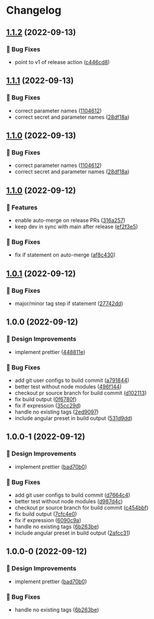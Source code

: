 # Changelog

## [1.1.2](https://github.com/agrc/get-next-version-action/compare/v1.1.1...v1.1.2) (2022-09-13)


### 🐛 Bug Fixes

* point to v1 of release action ([c446cd8](https://github.com/agrc/get-next-version-action/commit/c446cd843098cad40fcd936132df8d24f63b9d30))

## [1.1.1](https://github.com/agrc/get-next-version-action/compare/v1.1.0...v1.1.1) (2022-09-13)


### 🐛 Bug Fixes

* correct parameter names ([1104612](https://github.com/agrc/get-next-version-action/commit/110461267133ddcb6ff7929188c91f7c36a52f12))
* correct secret and parameter names ([28df18a](https://github.com/agrc/get-next-version-action/commit/28df18a9498b57734c2fc1252390b939dab44bae))

## [1.1.0](https://github.com/agrc/get-next-version-action/compare/v1.1.0...v1.1.0) (2022-09-13)


### 🐛 Bug Fixes

* correct parameter names ([1104612](https://github.com/agrc/get-next-version-action/commit/110461267133ddcb6ff7929188c91f7c36a52f12))
* correct secret and parameter names ([28df18a](https://github.com/agrc/get-next-version-action/commit/28df18a9498b57734c2fc1252390b939dab44bae))

## [1.1.0](https://github.com/agrc/get-next-version-action/compare/v1.0.1...v1.1.0) (2022-09-12)


### 🚀 Features

* enable auto-merge on release PRs ([316a257](https://github.com/agrc/get-next-version-action/commit/316a257416ef9787440db449d64fb515405620b6))
* keep dev in sync with main after release ([ef2f3e5](https://github.com/agrc/get-next-version-action/commit/ef2f3e5ed2505e1ffa943bfd1a90bb6879331abd))


### 🐛 Bug Fixes

* fix if statement on auto-merge ([af8c430](https://github.com/agrc/get-next-version-action/commit/af8c43030f82a6021fe22f1e116828a8302e4f12))

## [1.0.1](https://github.com/agrc/get-next-version-action/compare/v1.0.0...v1.0.1) (2022-09-12)


### 🐛 Bug Fixes

* major/minor tag step if statement ([27742dd](https://github.com/agrc/get-next-version-action/commit/27742dd43e538692080ac55fe9b3a0d7b1458cce))

## 1.0.0 (2022-09-12)


### 🎨 Design Improvements

* implement prettier ([448811e](https://github.com/agrc/get-next-version-action/commit/448811ef8af6af9be32210b88045ec32c2a04677))


### 🐛 Bug Fixes

* add git user configs to build commit ([a791844](https://github.com/agrc/get-next-version-action/commit/a791844e04480a72be6c9770c936117ef359b777))
* better test without node modules ([496f144](https://github.com/agrc/get-next-version-action/commit/496f144af2cd420c93fc1535108f9e11fdc5824d))
* checkout pr source branch for build commit ([d102113](https://github.com/agrc/get-next-version-action/commit/d1021136da7e4f48d6554eca8ab6537cbcc61add))
* fix build output ([0f6780f](https://github.com/agrc/get-next-version-action/commit/0f6780f01d411c5ebe5c20b542ce5e6e184ed258))
* fix if expression ([35cc29d](https://github.com/agrc/get-next-version-action/commit/35cc29d70e5111b4a8b6ab8d8e93a3e42c1dee46))
* handle no existing tags ([2ed9097](https://github.com/agrc/get-next-version-action/commit/2ed90975b905cc5d2091d4381198eff4eae6d4d0))
* include angular preset in build output ([531d9dd](https://github.com/agrc/get-next-version-action/commit/531d9dd59d5f4ebd746815b42c8f3b58777d1530))

## 1.0.0-1 (2022-09-12)


### 🎨 Design Improvements

* implement prettier ([bad70b0](https://github.com/agrc/get-next-version-action/commit/bad70b0683ec2b524c6aec0db45075cda02013ae))


### 🐛 Bug Fixes

* add git user configs to build commit ([d7664c4](https://github.com/agrc/get-next-version-action/commit/d7664c4c616250b4d91750f9773cac3c97306d70))
* better test without node modules ([d987d4c](https://github.com/agrc/get-next-version-action/commit/d987d4cfce1bc13e283ac5e6f6cdbe10300907bf))
* checkout pr source branch for build commit ([c454bbf](https://github.com/agrc/get-next-version-action/commit/c454bbf321b2af615224f429637ddde115a86600))
* fix build output ([7cfc4e0](https://github.com/agrc/get-next-version-action/commit/7cfc4e01045ba96b52cc1ee442c0f2c0f30bd201))
* fix if expression ([6090c9a](https://github.com/agrc/get-next-version-action/commit/6090c9a77cd8b8c10bc287c7967ed9ae2f119110))
* handle no existing tags ([6b263be](https://github.com/agrc/get-next-version-action/commit/6b263be61291dd1e1d4d4d96167e7e4ce9af4865))
* include angular preset in build output ([2afcc31](https://github.com/agrc/get-next-version-action/commit/2afcc318d49051c05f4ad05c7f1332907a5e3146))

## 1.0.0-0 (2022-09-12)


### 🎨 Design Improvements

* implement prettier ([bad70b0](https://github.com/agrc/get-next-version-action/commit/bad70b0683ec2b524c6aec0db45075cda02013ae))


### 🐛 Bug Fixes

* handle no existing tags ([6b263be](https://github.com/agrc/get-next-version-action/commit/6b263be61291dd1e1d4d4d96167e7e4ce9af4865))
